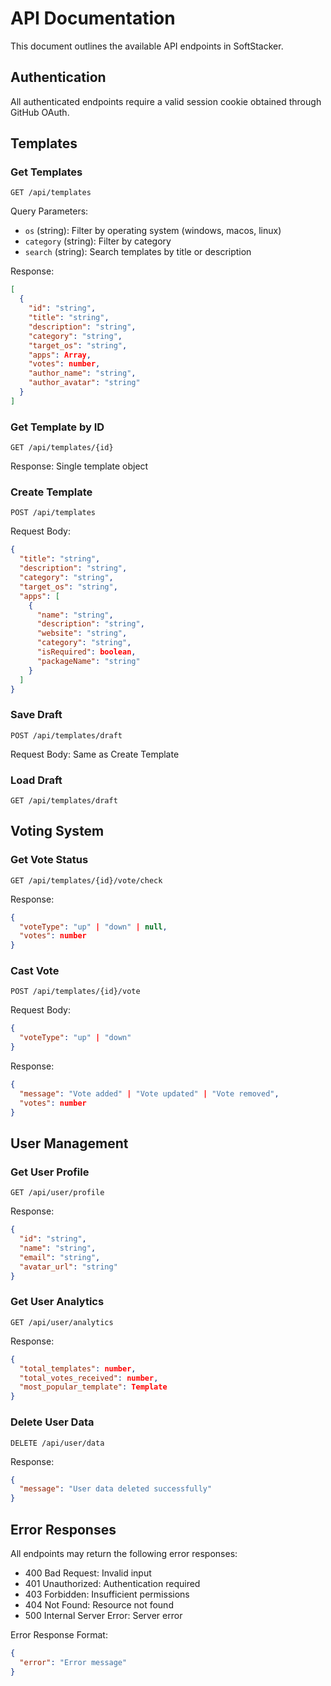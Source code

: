 # API Documentation

This document outlines the available API endpoints in SoftStacker.

## Authentication

All authenticated endpoints require a valid session cookie obtained through GitHub OAuth.

## Templates

### Get Templates
```http
GET /api/templates
```

Query Parameters:
- `os` (string): Filter by operating system (windows, macos, linux)
- `category` (string): Filter by category
- `search` (string): Search templates by title or description

Response:
```json
[
  {
    "id": "string",
    "title": "string",
    "description": "string",
    "category": "string",
    "target_os": "string",
    "apps": Array,
    "votes": number,
    "author_name": "string",
    "author_avatar": "string"
  }
]
```

### Get Template by ID
```http
GET /api/templates/{id}
```

Response: Single template object

### Create Template
```http
POST /api/templates
```

Request Body:
```json
{
  "title": "string",
  "description": "string",
  "category": "string",
  "target_os": "string",
  "apps": [
    {
      "name": "string",
      "description": "string",
      "website": "string",
      "category": "string",
      "isRequired": boolean,
      "packageName": "string"
    }
  ]
}
```

### Save Draft
```http
POST /api/templates/draft
```

Request Body: Same as Create Template

### Load Draft
```http
GET /api/templates/draft
```

## Voting System

### Get Vote Status
```http
GET /api/templates/{id}/vote/check
```

Response:
```json
{
  "voteType": "up" | "down" | null,
  "votes": number
}
```

### Cast Vote
```http
POST /api/templates/{id}/vote
```

Request Body:
```json
{
  "voteType": "up" | "down"
}
```

Response:
```json
{
  "message": "Vote added" | "Vote updated" | "Vote removed",
  "votes": number
}
```

## User Management

### Get User Profile
```http
GET /api/user/profile
```

Response:
```json
{
  "id": "string",
  "name": "string",
  "email": "string",
  "avatar_url": "string"
}
```

### Get User Analytics
```http
GET /api/user/analytics
```

Response:
```json
{
  "total_templates": number,
  "total_votes_received": number,
  "most_popular_template": Template
}
```

### Delete User Data
```http
DELETE /api/user/data
```

Response:
```json
{
  "message": "User data deleted successfully"
}
```

## Error Responses

All endpoints may return the following error responses:

- 400 Bad Request: Invalid input
- 401 Unauthorized: Authentication required
- 403 Forbidden: Insufficient permissions
- 404 Not Found: Resource not found
- 500 Internal Server Error: Server error

Error Response Format:
```json
{
  "error": "Error message"
}
``` 